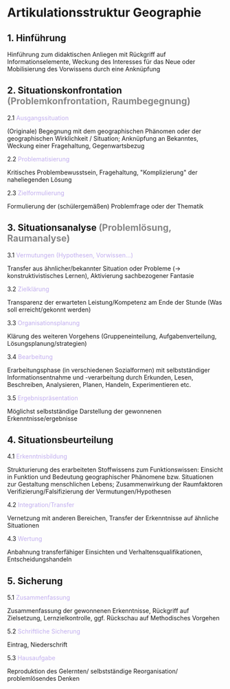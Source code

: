 # Artikulationsstruktur Geographie

## 1. Hinführung

Hinführung zum didaktischen Anliegen mit Rückgriff auf Informationselemente, Weckung des Interesses für das Neue oder Mobilisierung des Vorwissens durch eine Anknüpfung

## 2. Situationskonfrontation <span style="color:#878787">(Problemkonfrontation, Raumbegegnung)</span>

2.1 <span style="color:#c2afef">Ausgangssituation</span>

(Originale) Begegnung mit dem geographischen Phänomen oder der geographischen Wirklichkeit / Situation; Anknüpfung an Bekanntes, Weckung einer Fragehaltung, Gegenwartsbezug

2.2 <span style="color:#c2afef">Problematisierung </span>

Kritisches Problembewusstsein, Fragehaltung, "Komplizierung" der naheliegenden Lösung

2.3 <span style="color:#c2afef">Zielformulierung</span>

Formulierung der (schülergemäßen) Problemfrage oder der Thematik

## 3. Situationsanalyse <span style="color:#878787">(Problemlösung, Raumanalyse)</span>

3.1 <span style="color:#c2afef">Vermutungen (Hypothesen, Vorwissen...)</span>

Transfer aus ähnlicher/bekannter Situation oder Probleme (→ konstruktivistisches Lernen), Aktivierung sachbezogener Fantasie

3.2 <span style="color:#c2afef">Zielklärung</span>

Transparenz der erwarteten Leistung/Kompetenz am Ende der Stunde (Was soll erreicht/gekonnt werden)

3.3 <span style="color:#c2afef">Organisationsplanung</span>

Klärung des weiteren Vorgehens (Gruppeneinteilung, Aufgabenverteilung, Lösungsplanung/strategien)

3.4 <span style="color:#c2afef">Bearbeitung</span>

Erarbeitungsphase (in verschiedenen Sozialformen) mit selbstständiger Informationsentnahme und -verarbeitung durch Erkunden, Lesen, Beschreiben, Analysieren, Planen, Handeln, Experimentieren etc. 

3.5 <span style="color:#c2afef">Ergebnispräsentation
</span>

Möglichst selbstständige Darstellung der gewonnenen Erkenntnisse/ergebnisse

## 4. Situationsbeurteilung

4.1 <span style="color:#c2afef">Erkenntnisbildung
</span>

Strukturierung des erarbeiteten Stoffwissens zum Funktionswissen: Einsicht in Funktion und Bedeutung geographischer Phänomene bzw. Situationen zur Gestaltung menschlichen Lebens; Zusammenwirkung der Raumfaktoren
Verifizierung/Falsifizierung der Vermutungen/Hypothesen

4.2 <span style="color:#c2afef">Integration/Transfer</span>

Vernetzung mit anderen Bereichen, Transfer der Erkenntnisse auf ähnliche Situationen

4.3 <span style="color:#c2afef">Wertung</span>

Anbahnung transferfähiger Einsichten und Verhaltensqualifikationen, Entscheidungshandeln


## 5. Sicherung

5.1 <span style="color:#c2afef">Zusammenfassung</span>

Zusammenfassung der gewonnenen Erkenntnisse, Rückgriff auf Zielsetzung, Lernzielkontrolle, ggf. Rückschau auf Methodisches Vorgehen

5.2 <span style="color:#c2afef">Schriftliche Sicherung</span>

Eintrag, Niederschrift

5.3 <span style="color:#c2afef">Hausaufgabe</span>

Reproduktion des Gelernten/ selbstständige Reorganisation/ problemlösendes Denken

